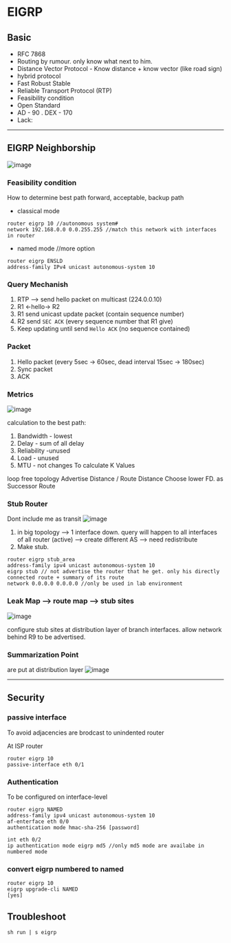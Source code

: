 # EIGRP
## Basic
* RFC 7868
* Routing by rumour. only know what next to him.
* Distance Vector Protocol - Know distance + know vector (like road sign)
* hybrid protocol
* Fast Robust Stable
* Reliable Transport Protocol (RTP)
* Feasibility condition
* Open Standard
* AD - 90 . DEX - 170
* Lack:

---
## EIGRP Neighborship
![image](https://user-images.githubusercontent.com/83261924/213881751-7c808108-d319-4ba1-9bd5-7a707219d1ac.png)
### Feasibility condition
How to determine best path forward, acceptable, backup path
* classical mode
``` 
router eigrp 10 //autonomous system#
network 192.168.0.0 0.0.255.255 //match this network with interfaces in router
```
* named mode //more option
``` 
router eigrp ENSLD
address-family IPv4 unicast autonomous-system 10
```
### Query Mechanish
1) RTP --> send hello packet on multicast (224.0.0.10)
2) R1 <-hello-> R2 
3) R1 send unicast update packet (contain sequence number)
4) R2 send ```SEC ACK``` (every sequence number that R1 give)
5) Keep updating until send ```Hello ACK``` (no sequence contained)

### Packet
1) Hello packet (every 5sec -> 60sec, dead interval 15sec -> 180sec)
2) Sync packet
3) ACK

### Metrics
![image](https://user-images.githubusercontent.com/83261924/213892735-c2479c77-2134-446f-8072-4b51cd4f6de3.png)

calculation to the best path:
1) Bandwidth - lowest
2) Delay - sum of all delay
3) Reliability -unused
4) Load - unused
5) MTU - not changes
To calculate K Values

loop free topology
Advertise Distance / Route Distance
Choose lower FD. as Successor Route

### Stub Router
Dont include me as transit
![image](https://user-images.githubusercontent.com/83261924/213895448-1e30dd83-6661-49b2-b9d3-aee5714576a7.png)
1) in big topology --> 1 interface down. query will happen to all interfaces of all router (active) --> create different AS --> need redistribute
2) Make stub. 
``` 
router eigrp stub_area
address-family ipv4 unicast autonomous-system 10
eigrp stub // not advertise the router that he get. only his directly connected route + summary of its route
network 0.0.0.0 0.0.0.0 //only be used in lab environment
```

### Leak Map --> route map --> stub sites
![image](https://user-images.githubusercontent.com/83261924/213895550-0d028fd7-b321-4628-b1f5-31ab07a17a59.png)

configure stub sites at distribution layer of branch interfaces. allow network behind R9 to be advertised.

### Summarization Point
are put at distribution layer
![image](https://user-images.githubusercontent.com/83261924/214024318-4ded0d14-5ea1-4517-8ebb-9342a13ca103.png)

---

## Security
### passive interface
To avoid adjacencies are brodcast to unindented router

At ISP router
```
router eigrp 10
passive-interface eth 0/1
```
### Authentication
To be configured on interface-level
```
router eigrp NAMED
address-family ipv4 unicast autonomous-system 10
af-enterface eth 0/0
authentication mode hmac-sha-256 [password]
```
```
int eth 0/2
ip authentication mode eigrp md5 //only md5 mode are availabe in numbered mode
```
### convert eigrp numbered to named
```
router eigrp 10
eigrp upgrade-cli NAMED
[yes]
```

## Troubleshoot
```
sh run | s eigrp
```



